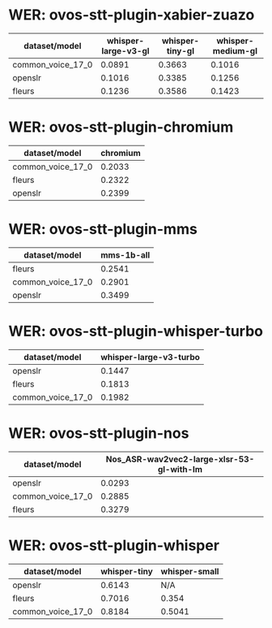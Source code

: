 
# WER: ovos-stt-plugin-xabier-zuazo
|dataset/model|whisper-large-v3-gl|whisper-tiny-gl|whisper-medium-gl|
|-|-|-|-|
| common_voice_17_0 | 0.0891 | 0.3663 | 0.1016 |
| openslr | 0.1016 | 0.3385 | 0.1256 |
| fleurs | 0.1236 | 0.3586 | 0.1423 |


# WER: ovos-stt-plugin-chromium
|dataset/model|chromium|
|-|-|
| common_voice_17_0 | 0.2033 |
| fleurs | 0.2322 |
| openslr | 0.2399 |


# WER: ovos-stt-plugin-mms
|dataset/model|mms-1b-all|
|-|-|
| fleurs | 0.2541 |
| common_voice_17_0 | 0.2901 |
| openslr | 0.3499 |


# WER: ovos-stt-plugin-whisper-turbo
|dataset/model|whisper-large-v3-turbo|
|-|-|
| openslr | 0.1447 |
| fleurs | 0.1813 |
| common_voice_17_0 | 0.1982 |


# WER: ovos-stt-plugin-nos
|dataset/model|Nos_ASR-wav2vec2-large-xlsr-53-gl-with-lm|
|-|-|
| openslr | 0.0293 |
| common_voice_17_0 | 0.2885 |
| fleurs | 0.3279 |


# WER: ovos-stt-plugin-whisper
|dataset/model|whisper-tiny|whisper-small|
|-|-|-|
| openslr | 0.6143 | N/A |
| fleurs | 0.7016 | 0.354 |
| common_voice_17_0 | 0.8184 | 0.5041 |
